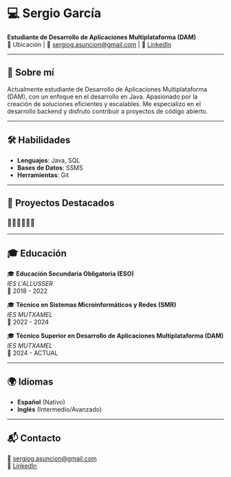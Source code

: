 # 💻 Sergio García

**Estudiante de Desarrollo de Aplicaciones Multiplataforma (DAM)**  
📍 Ubicación | 📧 [sergiog.asuncion@gmail.com](mailto:sergiog.asuncion@gmail.com) | 🔗 [LinkedIn](https://www.linkedin.com/in/sergio-garcía-asunción-11b731352)

---

## 🚀 Sobre mí
Actualmente estudiante de Desarrollo de Aplicaciones Multiplataforma (DAM), con un enfoque en el desarrollo en Java. Apasionado por la creación de soluciones eficientes y escalables. Me especializo en el desarrollo backend y disfruto contribuir a proyectos de código abierto.

---

## 🛠️ Habilidades

- **Lenguajes**: Java, SQL
- **Bases de Datos**: SSMS
- **Herramientas**: Git


---

## 📂 Proyectos Destacados

### 🔨🔨🔨🔨🔨🔨

---

## 🎓 Educación

🎓 **Educación Secundaria Obligatoria (ESO)**  
*IES L'ALLUSSER*  
📅 2018 - 2022  

🎓 **Técnico en Sistemas Microinformáticos y Redes (SMR)**  
*IES MUTXAMEL*  
📅 2022 - 2024  

🎓 **Técnico Superior en Desarrollo de Aplicaciones Multiplataforma (DAM)**  
*IES MUTXAMEL*  
📅 2024 - ACTUAL 

---

## 🌍 Idiomas

- **Español** (Nativo)
- **Inglés** (Intermedio/Avanzado)

---

## 📬 Contacto
📧 [sergiog.asuncion@gmail.com](mailto:sergiog.asuncion@gmail.com)  
🔗 [LinkedIn](https://www.linkedin.com/in/sergio-garcía-asunción-11b731352)

